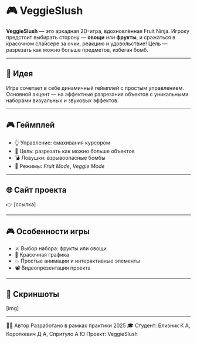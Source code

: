 # 🎮 VeggieSlush

**VeggieSlush** — это аркадная 2D-игра, вдохновлённая Fruit Ninja. Игроку предстоит выбирать сторону — **овощи** или **фрукты**, и сражаться в красочном слайсере за очки, реакцию и удовольствие!
Цель — разрезать как можно больше предметов, избегая бомб.

---

## 🧩 Идея

Игра сочетает в себе динамичный геймплей с простым управлением. Основной акцент — на эффектные разрезания объектов с уникальными наборами визуальных и звуковых эффектов.

---

## 🎮 Геймплей

- 👆 Управление: смахивания курсором
- 🍓 Цель: разрезать как можно больше объектов
- 💣 Ловушки: взрывоопасные бомбы
- 🥦 Режимы: *Fruit Mode*, *Veggie Mode*

---

## 🌐 Сайт проекта

👉 [ссылка]

---

## 🎮 Особенности игры

- ⚔️ Выбор набора: фрукты или овощи
- 🎨 Красочная графика
- 💥 Простые анимации и интерактивные элементы
- 📽️ Видеопрезентация проекта

-----

## 📸 Скриншоты

[img]

---

🧑‍💻 Автор
Разработано в рамках практики 2025
🎓 Студент: Близник К А, Короткевич Д А, Спритуло А Ю
Проект: VeggieSlush
